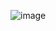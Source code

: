 ![image](https://github.com/DevKaliper/the-simpson-fan/assets/122651755/06af19b4-a08f-4327-94fc-e36c80e9c6bf)
